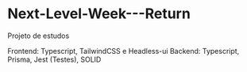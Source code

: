 # Next-Level-Week---Return
Projeto de estudos

Frontend: Typescript, TailwindCSS e Headless-ui 
Backend: Typescript, Prisma, Jest (Testes), SOLID

